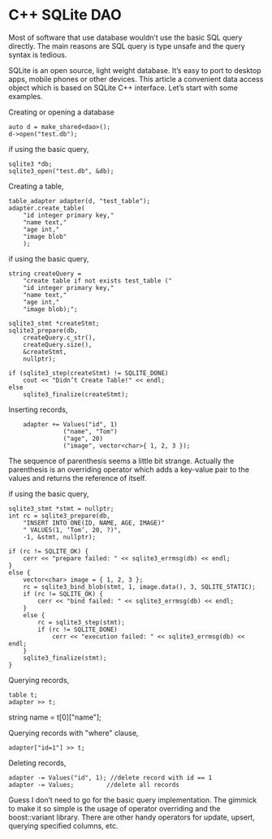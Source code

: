 
<h1>C++ SQLite DAO</h1>
 
Most of software that use database wouldn’t use the basic SQL query directly. The main reasons are SQL query is type unsafe and the query syntax is tedious.

SQLite is an open source, light weight database. It’s easy to port to desktop apps, mobile phones or other devices. This article a convenient data access object which is based on SQLite C++ interface. Let’s start with some examples.

Creating or opening a database

    auto d = make_shared<dao>();
    d->open("test.db");

if using the basic query,

    sqlite3 *db;
    sqlite3_open("test.db", &db);

Creating a table,

    table_adapter adapter(d, "test_table");
    adapter.create_table(
        "id integer primary key,"
        "name text,"
        "age int,"
        "image blob"
        );

if using the basic query,
 
    string createQuery =
        "create table if not exists test_table ("
        "id integer primary key,"
        "name text,"
        "age int,"
        "image blob);";

    sqlite3_stmt *createStmt;
    sqlite3_prepare(db,
        createQuery.c_str(),
        createQuery.size(),
        &createStmt,
        nullptr);

    if (sqlite3_step(createStmt) != SQLITE_DONE)
        cout << "Didn’t Create Table!" << endl;
    else
        sqlite3_finalize(createStmt);

Inserting records,

        adapter += Values("id", 1)
                   ("name", "Tom")
                   ("age", 20)
                   ("image", vector<char>{ 1, 2, 3 });

The sequence of parenthesis seems a little bit strange. Actually the parenthesis is an overriding operator which adds a key-value pair to the values and returns the reference of itself.

if using the basic query,

    sqlite3_stmt *stmt = nullptr;
    int rc = sqlite3_prepare(db,
        "INSERT INTO ONE(ID, NAME, AGE, IMAGE)"
        " VALUES(1, ‘Tom’, 20, ?)",
        -1, &stmt, nullptr);

    if (rc != SQLITE_OK) {
        cerr << "prepare failed: " << sqlite3_errmsg(db) << endl;
    }
    else {
        vector<char> image = { 1, 2, 3 };
        rc = sqlite3_bind_blob(stmt, 1, image.data(), 3, SQLITE_STATIC);
        if (rc != SQLITE_OK) {
            cerr << "bind failed: " << sqlite3_errmsg(db) << endl;
        }
        else {
            rc = sqlite3_step(stmt);
            if (rc != SQLITE_DONE)
                cerr << "execution failed: " << sqlite3_errmsg(db) << endl;
        }
        sqlite3_finalize(stmt);
    }

Querying records,


    table t;
    adapter >> t;

string name = t[0]["name"];

Querying records with "where" clause,

    adapter["id=1"] >> t;

Deleting records,

    adapter -= Values("id", 1); //delete record with id == 1
    adapter -= Values;         //delete all records

Guess I don’t need to go for the basic query implementation. The gimmick to make it so simple is the usage of operator overriding and the boost::variant library. There are other handy operators for update, upsert, querying specified columns, etc.

